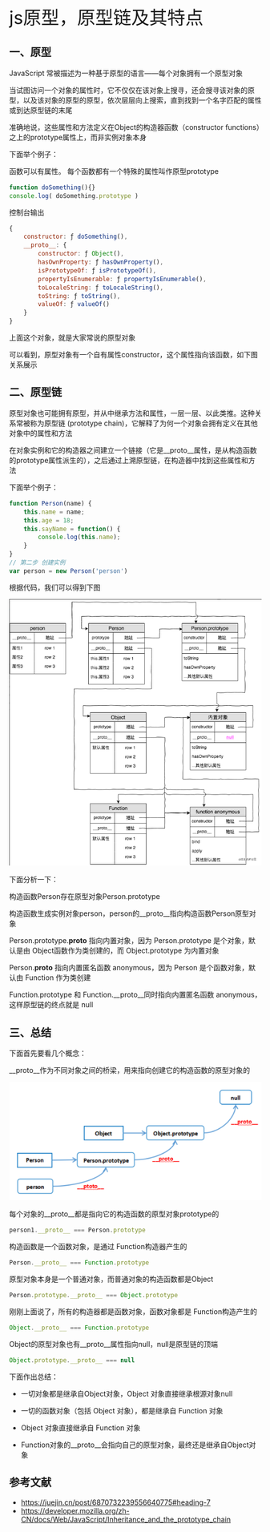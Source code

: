 <font style="font-size: 36px;">js原型，原型链及其特点</font>

## 一、原型
JavaScript 常被描述为一种基于原型的语言——每个对象拥有一个原型对象

当试图访问一个对象的属性时，它不仅仅在该对象上搜寻，还会搜寻该对象的原型，以及该对象的原型的原型，依次层层向上搜索，直到找到一个名字匹配的属性或到达原型链的末尾

准确地说，这些属性和方法定义在Object的构造器函数（constructor functions）之上的prototype属性上，而非实例对象本身

下面举个例子：

函数可以有属性。 每个函数都有一个特殊的属性叫作原型prototype
```js
function doSomething(){}
console.log( doSomething.prototype )
```
控制台输出
```js
{
    constructor: ƒ doSomething(),
    __proto__: {
        constructor: ƒ Object(),
        hasOwnProperty: ƒ hasOwnProperty(),
        isPrototypeOf: ƒ isPrototypeOf(),
        propertyIsEnumerable: ƒ propertyIsEnumerable(),
        toLocaleString: ƒ toLocaleString(),
        toString: ƒ toString(),
        valueOf: ƒ valueOf()
    }
}
```
上面这个对象，就是大家常说的原型对象

可以看到，原型对象有一个自有属性constructor，这个属性指向该函数，如下图关系展示



## 二、原型链
原型对象也可能拥有原型，并从中继承方法和属性，一层一层、以此类推。这种关系常被称为原型链 (prototype chain)，它解释了为何一个对象会拥有定义在其他对象中的属性和方法

在对象实例和它的构造器之间建立一个链接（它是__proto__属性，是从构造函数的prototype属性派生的），之后通过上溯原型链，在构造器中找到这些属性和方法

下面举个例子：
```js
function Person(name) {
    this.name = name;
    this.age = 18;
    this.sayName = function() {
        console.log(this.name);
    }
}
// 第二步 创建实例
var person = new Person('person')
```
根据代码，我们可以得到下图

<img src='../assets/js9-1.png' />

下面分析一下：

构造函数Person存在原型对象Person.prototype

构造函数生成实例对象person，person的__proto__指向构造函数Person原型对象

Person.prototype.__proto__ 指向内置对象，因为 Person.prototype 是个对象，默认是由 Object函数作为类创建的，而 Object.prototype 为内置对象

Person.__proto__ 指向内置匿名函数 anonymous，因为 Person 是个函数对象，默认由 Function 作为类创建

Function.prototype 和 Function.__proto__同时指向内置匿名函数 anonymous，这样原型链的终点就是 null

## 三、总结
下面首先要看几个概念：

__proto__作为不同对象之间的桥梁，用来指向创建它的构造函数的原型对象的

<img src='../assets/js9-2.png' />

每个对象的__proto__都是指向它的构造函数的原型对象prototype的
```js
person1.__proto__ === Person.prototype
```
构造函数是一个函数对象，是通过 Function构造器产生的
```js
Person.__proto__ === Function.prototype
```
原型对象本身是一个普通对象，而普通对象的构造函数都是Object
```js
Person.prototype.__proto__ === Object.prototype
```
刚刚上面说了，所有的构造器都是函数对象，函数对象都是 Function构造产生的
```js
Object.__proto__ === Function.prototype
```
Object的原型对象也有__proto__属性指向null，null是原型链的顶端
```js
Object.prototype.__proto__ === null
```
下面作出总结：

- 一切对象都是继承自Object对象，Object 对象直接继承根源对象null

- 一切的函数对象（包括 Object 对象），都是继承自 Function 对象

- Object 对象直接继承自 Function 对象

- Function对象的__proto__会指向自己的原型对象，最终还是继承自Object对象

## 参考文献
- https://juejin.cn/post/6870732239556640775#heading-7
- https://developer.mozilla.org/zh-CN/docs/Web/JavaScript/Inheritance_and_the_prototype_chain

